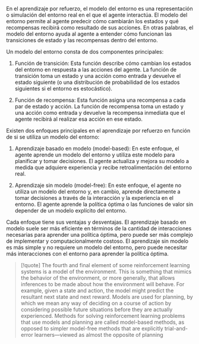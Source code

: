En el aprendizaje por refuerzo, el modelo del entorno es una representación o simulación del entorno real en el que el agente interactúa. El modelo del entorno permite al agente predecir cómo cambiarán los estados y qué recompensas recibirá como resultado de sus acciones. En otras palabras, el modelo del entorno ayuda al agente a entender cómo funcionan las transiciones de estado y las recompensas dentro del entorno.

Un modelo del entorno consta de dos componentes principales:

1.  Función de transición: Esta función describe cómo cambian los estados del entorno en respuesta a las acciones del agente. La función de transición toma un estado y una acción como entrada y devuelve el estado siguiente (o una distribución de probabilidad de los estados siguientes si el entorno es estocástico).

2.  Función de recompensa: Esta función asigna una recompensa a cada par de estado y acción. La función de recompensa toma un estado y una acción como entrada y devuelve la recompensa inmediata que el agente recibirá al realizar esa acción en ese estado.


Existen dos enfoques principales en el aprendizaje por refuerzo en función de si se utiliza un modelo del entorno:

1.  Aprendizaje basado en modelo (model-based): En este enfoque, el agente aprende un modelo del entorno y utiliza este modelo para planificar y tomar decisiones. El agente actualiza y mejora su modelo a medida que adquiere experiencia y recibe retroalimentación del entorno real.

2.  Aprendizaje sin modelo (model-free): En este enfoque, el agente no utiliza un modelo del entorno y, en cambio, aprende directamente a tomar decisiones a través de la interacción y la experiencia en el entorno. El agente aprende la política óptima o las funciones de valor sin depender de un modelo explícito del entorno.


Cada enfoque tiene sus ventajas y desventajas. El aprendizaje basado en modelo suele ser más eficiente en términos de la cantidad de interacciones necesarias para aprender una política óptima, pero puede ser más complejo de implementar y computacionalmente costoso. El aprendizaje sin modelo es más simple y no requiere un modelo del entorno, pero puede necesitar más interacciones con el entorno para aprender la política óptima.

> [!quote]
> The fourth and final element of some reinforcement learning systems is a model of the environment. This is something that mimics the behavior of the environment, or more generally, that allows inferences to be made about how the environment will behave. For example, given a state and action, the model might predict the resultant next state and next reward. Models are used for planning, by which we mean any way of deciding on a course of action by considering possible future situations before they are actually experienced. Methods for solving reinforcement learning problems that use models and planning are called model-based methods, as opposed to simpler model-free methods that are explicitly trial-and-error learners—viewed as almost the opposite of planning

